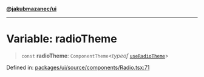 [**@jakubmazanec/ui**](../README.md)

---

# Variable: radioTheme

> `const` **radioTheme**: `ComponentTheme`\<_typeof_
> [`useRadioTheme`](../functions/useRadioTheme.md)\>

Defined in:
[packages/ui/source/components/Radio.tsx:71](https://github.com/jakubmazanec/tools/blob/b70ba93afff7f67760159378262d2c0b19cfed9e/packages/ui/source/components/Radio.tsx#L71)

